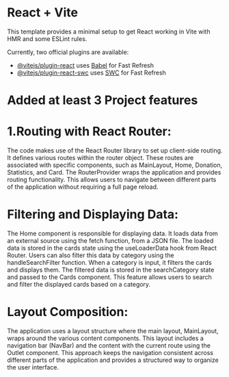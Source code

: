 # React + Vite

This template provides a minimal setup to get React working in Vite with HMR and some ESLint rules.

Currently, two official plugins are available:

- [@vitejs/plugin-react](https://github.com/vitejs/vite-plugin-react/blob/main/packages/plugin-react/README.md) uses [Babel](https://babeljs.io/) for Fast Refresh
- [@vitejs/plugin-react-swc](https://github.com/vitejs/vite-plugin-react-swc) uses [SWC](https://swc.rs/) for Fast Refresh

# Added at least 3 Project features

# 1.Routing with React Router:
The code makes use of the React Router library to set up client-side routing. It defines various routes within the router object. These routes are associated with specific components, such as MainLayout, Home, Donation, Statistics, and Card. The RouterProvider wraps the application and provides routing functionality. This allows users to navigate between different parts of the application without requiring a full page reload.
# Filtering and Displaying Data:
The Home component is responsible for displaying data. It loads data from an external source using the fetch function, from a JSON file. The loaded data is stored in the cards state using the useLoaderData hook from React Router. Users can also filter this data by category using the handleSearchFilter function. When a category is input, it filters the cards and displays them. The filtered data is stored in the searchCategory state and passed to the Cards component. This feature allows users to search and filter the displayed cards based on a category.
# Layout Composition:
The application uses a layout structure where the main layout, MainLayout, wraps around the various content components. This layout includes a navigation bar (NavBar) and the content with the current route using the Outlet component. This approach keeps the navigation consistent across different parts of the application and provides a structured way to organize the user interface.